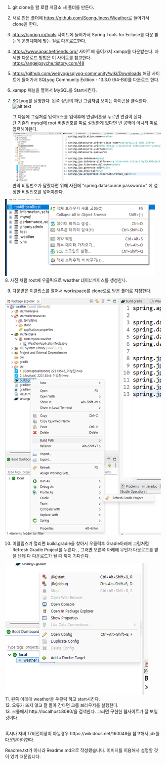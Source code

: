 1. git clone을 할 로컬 저장소 새 폴더를 만든다.
2. 새로 만든 폴더에 https://github.com/SeongJiness/Weather로 들어가서 clone을 한다.
3. https://spring.io/tools 사이트에 들어가서 Spring Tools for Eclipse를 다운 받는데 운영체제에 맞는 걸로 다운로드한다.
4. https://www.apachefriends.org/ 사이트에 들어가서 xampp를 다운받는다. 자세한 다운로드 방법은 이 사이트를 참고한다. https://angelpsyche.tistory.com/48
5. https://github.com/webyog/sqlyog-community/wiki/Downloads 해당 사이트에 들어가서 SQLyog Community Edition - 13.3.0 (64-Bit)를 다운로드 한다.
6. xampp 패널을 열어서 MySQL를 Start시킨다.
7. SQLyog를 실행한다.
   왼쪽 상단의 하단 그림처럼 보이는 아이콘을 클릭한다.
   ![alt text](https://i.ytimg.com/vi/Gbf1yws2sOc/hq720.jpg?sqp=-oaymwE7CK4FEIIDSFryq4qpAy0IARUAAAAAGAElAADIQj0AgKJD8AEB-AH-CYACsgWKAgwIABABGBMgYCh_MA8=&rs=AOn4CLB86DQRduBRYylPpz-dsBayMEjKNg) <br>

   그 다음에 그림처럼 입력요소를 입력후에 연결버튼을 누르면 연결이 된다. <br>
   단 기존의 mysql에 root 비밀번호를 따로 설정한게 있다면 빈 공백이 아니라 따로 입력해야한다. <br>
   ![alt text](image-4.png)
   만약 비밀번호가 달랐다면 위에 사진에 "spring.datasource.password=" 에 설정한 비밀번호를 넣어야한다.

![alt text](image-1.png) <br> 8. 사진 처럼 root에 우클릭으로 weather 데이터베이스를 생성한다.

9. 다운받은 이클립스를 열어서 workspace를 clone으로 받은 폴더로 지정한다.

![alt text](image-2.png)

10. 이클립스가 열리면 build.gradle을 찾아서 우클릭후 Gradle아래에 그림처럼 Refresh Gradle Project를 누른다. , 그러면 오른쪽 아래에 무언가 다운로드를 받을 텐데 다 다운로드가 될 때 까지 기다린다.

![alt text](image-3.png) <br> 11. 왼쪽 아래에 weather을 우클릭 하고 start시킨다. <br> 12. 오류가 뜨지 않고 잘 돌아 간다면 크롬 브라우저를 실행한다. <br>13. 크롬에서 http://localhost:8080/을 검색한다. 그러면 구현한 웹사이트가 잘 보일 것이다.

<br>
혹시나 자바 17버전이상이 아닐경우 https://wikidocs.net/160048을 참고해서 jdk를 다운받아야한다.

Readme.txt가 아니라 Readme.md으로 작성했습니다. 이미지를 이용해서 설명할 것이 있기 때문입니다.
